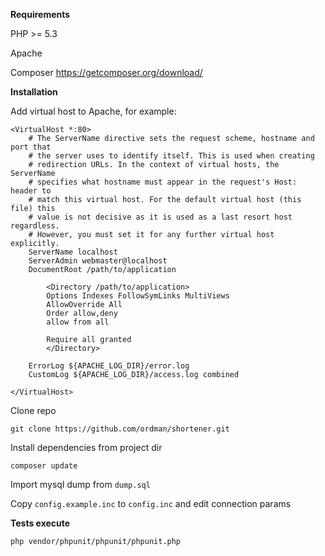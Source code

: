 
**Requirements**

PHP >= 5.3

Apache

Composer https://getcomposer.org/download/

**Installation**

Add virtual host to Apache, for example:

~~~
<VirtualHost *:80>
	# The ServerName directive sets the request scheme, hostname and port that
	# the server uses to identify itself. This is used when creating
	# redirection URLs. In the context of virtual hosts, the ServerName
	# specifies what hostname must appear in the request's Host: header to
	# match this virtual host. For the default virtual host (this file) this
	# value is not decisive as it is used as a last resort host regardless.
	# However, you must set it for any further virtual host explicitly.
	ServerName localhost
	ServerAdmin webmaster@localhost
	DocumentRoot /path/to/application

        <Directory /path/to/application>
		Options Indexes FollowSymLinks MultiViews
		AllowOverride All
		Order allow,deny
		allow from all

		Require all granted
        </Directory>

	ErrorLog ${APACHE_LOG_DIR}/error.log
	CustomLog ${APACHE_LOG_DIR}/access.log combined

</VirtualHost>
~~~

Clone repo
~~~
git clone https://github.com/ordman/shortener.git 

~~~
Install dependencies from project dir
~~~
composer update
~~~

Import mysql dump from `dump.sql`

Copy `config.example.inc` to `config.inc`  and edit connection params

**Tests execute**
~~~
php vendor/phpunit/phpunit/phpunit.php
~~~